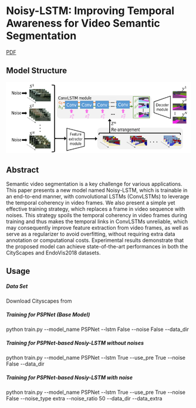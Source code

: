 # Noisy-LSTM: Improving Temporal Awareness for Video Semantic Segmentation 
[PDF](https://arxiv.org/abs/2010.09466)

## Model Structure
![Structure Figure](figs/overview.png)

## Abstract
Semantic video segmentation is a key challenge for various applications. This paper presents a new model named Noisy-LSTM, which is trainable in an end-to-end manner, with convolutional LSTMs (ConvLSTMs) to leverage the temporal coherency in video frames. We also present a simple yet effective training strategy, which replaces a frame in video sequence with noises. This strategy spoils the temporal coherency in video frames during training and thus makes the temporal links in ConvLSTMs unreliable, which may consequently improve feature extraction from video frames, as well as serve as a regularizer to avoid overfitting, without requiring extra data annotation or computational costs. Experimental results demonstrate that the proposed model can achieve state-of-the-art performances in both the CityScapes and EndoVis2018 datasets. 

## Usage

##### Data Set
Download Cityscapes from 

##### Training for PSPNet (Base Model)
python train.py --model_name PSPNet --lstm False --noise False --data_dir

##### Training for PSPNet-based Nosiy-LSTM without noises
python train.py --model_name PSPNet --lstm True --use_pre True --noise False --data_dir

##### Training for PSPNet-based Nosiy-LSTM with noise
python train.py --model_name PSPNet --lstm True --use_pre True --noise False --noise_type extra --noise_ratio 50 --data_dir --data_extra
